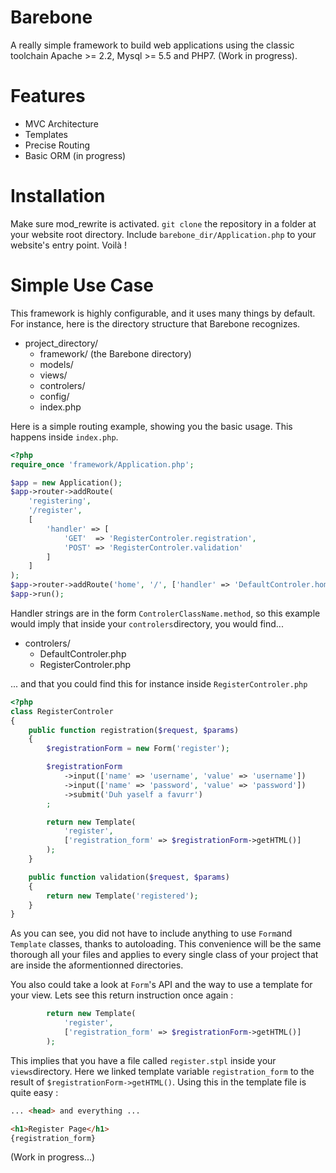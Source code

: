 # Barebone
A really simple framework to build web applications using the classic toolchain Apache >= 2.2, Mysql >= 5.5 and PHP7.
(Work in progress).

# Features
- MVC Architecture
- Templates
- Precise Routing
- Basic ORM (in progress)

# Installation
Make sure mod_rewrite is activated. ```git clone``` the repository in a folder at your website root directory. Include ```barebone_dir/Application.php``` to your website's entry point. Voilà !

# Simple Use Case
This framework is highly configurable, and it uses many things by default. For instance, here is the directory structure that Barebone recognizes.
- project_directory/
   - framework/ (the Barebone directory)
   - models/
   - views/
   - controlers/
   - config/
   - index.php
 
Here is a simple routing example, showing you the basic usage. This happens inside ```index.php```.
```php
<?php
require_once 'framework/Application.php';

$app = new Application();
$app->router->addRoute(
	'registering',
	'/register',
	[
		'handler' => [
			'GET'  => 'RegisterControler.registration',
			'POST' => 'RegisterControler.validation'
		]
	]
);
$app->router->addRoute('home', '/', ['handler' => 'DefaultControler.home']);
$app->run();
```

Handler strings are in the form ```ControlerClassName.method```, so this example would imply that inside your ```controlers```directory, you would find...
- controlers/
  - DefaultControler.php
  - RegisterControler.php

... and that you could find this for instance inside ```RegisterControler.php```
```php
<?php
class RegisterControler
{
	public function registration($request, $params)
	{
		$registrationForm = new Form('register');

		$registrationForm
			->input(['name' => 'username', 'value' => 'username'])
			->input(['name' => 'password', 'value' => 'password'])
			->submit('Duh yaself a favurr')
		;

		return new Template(
			'register',
			['registration_form' => $registrationForm->getHTML()]
		);
	}

	public function validation($request, $params)
	{
		return new Template('registered');
	}
}
```

As you can see, you did not have to include anything to use ```Form```and ```Template``` classes, thanks to autoloading. This convenience will be the same thorough all your files and applies to every single class of your project that are inside the aformentionned directories.

You also could take a look at ```Form```'s API and the way to use a template for your view. Lets see this return instruction once again :
```php
		return new Template(
			'register',
			['registration_form' => $registrationForm->getHTML()]
		);
```

This implies that you have a file called ```register.stpl``` inside your ```views```directory. Here we linked template variable ```registration_form``` to the result of ```$registrationForm->getHTML()```. Using this in the template file is quite easy :
```html
... <head> and everything ...

<h1>Register Page</h1>
{registration_form}
```

(Work in progress...)
